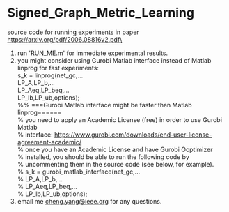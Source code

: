 # Signed_Graph_Metric_Learning
 source code for running experiments in paper https://arxiv.org/pdf/2006.08816v2.pdf\
1. run 'RUN_ME.m' for immediate experimental results.
2. you might consider using Gurobi Matlab interface instead of Matlab linprog for fast experiments:\
   s_k = linprog(net_gc,...\
        LP_A,LP_b,...\
        LP_Aeq,LP_beq,...\
        LP_lb,LP_ub,options);\
    %% ===Gurobi Matlab interface might be faster than Matlab linprog======\
    % you need to apply an Academic License (free) in order to use Gurobi Matlab\
    % interface: https://www.gurobi.com/downloads/end-user-license-agreement-academic/ \
    % once you have an Academic License and have Gurobi Ooptimizer\
    % installed, you should be able to run the following code by\
    % uncommenting them in the source code (see below, for example).\
    % s_k = gurobi_matlab_interface(net_gc,...\
    % LP_A,LP_b,...\
    % LP_Aeq,LP_beq,...\
    % LP_lb,LP_ub,options);
3. email me cheng.yang@ieee.org for any questions.